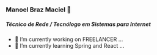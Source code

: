 ### Manoel Braz Maciel 👋
##### Técnico de Rede / Tecnólogo em Sistemas para Internet

- 🔭 I’m currently working on FREELANCER ...
- 🌱 I’m currently learning Spring and React ...

<!--
**manoelmaciel/manoelmaciel** is a ✨ _special_ ✨ repository because its `README.md` (this file) appears on your GitHub profile.

Here are some ideas to get you started:

- 🔭 I’m currently working on ...
- 🌱 I’m currently learning ...
- 👯 I’m looking to collaborate on ...
- 🤔 I’m looking for help with ...
- 💬 Ask me about ...
- 📫 How to reach me: ...
- 😄 Pronouns: ...
- ⚡ Fun fact: ...
-->

